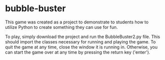 # bubble-buster

This game was created as a project to demonstrate to students how to utilize Python to create something they can use for fun.

To play, simply download the project and run the BubbleBuster2.py file. This should import the classes necessary for running 
and playing the game. To quit the game at any time, close the window it is running in. Otherwise, you can start the game over 
at any time by pressing the return key ('enter').
